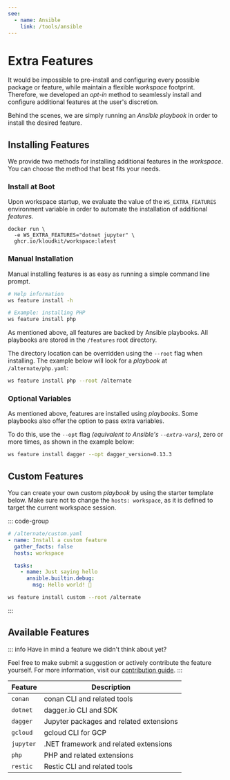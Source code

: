 ```yaml
---
see:
  - name: Ansible
    link: /tools/ansible
---
```


# Extra Features

It would be impossible to pre-install and configuring every possible package or feature,
while maintain a flexible *workspace* footprint.
Therefore, we developed an *opt-in* method to seamlessly install and configure additional
features at the user's discretion.

Behind the scenes, we are simply running an *Ansible playbook* in order to install the
desired feature.

## Installing Features

We provide two methods for installing additional features in the *workspace*.
You can choose the method that best fits your needs.

### Install at Boot

Upon workspace startup, we evaluate the value of the `WS_EXTRA_FEATURES` environment
variable in order to automate the installation of additional *features*.

```sh{2}
docker run \
  -e WS_EXTRA_FEATURES="dotnet jupyter" \
  ghcr.io/kloudkit/workspace:latest
```

### Manual Installation

Manual installing features is as easy as running a simple command line prompt.

```sh
# Help information
ws feature install -h

# Example: installing PHP
ws feature install php
```

As mentioned above, all features are backed by Ansible playbooks.
All playbooks are stored in the `/features` root directory.

The directory location can be overridden using the `--root` flag when installing.
The example below will look for a *playbook* at `/alternate/php.yaml`:

```sh
ws feature install php --root /alternate
```

### Optional Variables

As mentioned above, features are installed using *playbooks*.
Some playbooks also offer the option to pass extra variables.

To do this, use the `--opt` flag *(equivalent to Ansible's `--extra-vars`)*, zero or more
times, as shown in the example below:

```sh
ws feature install dagger --opt dagger_version=0.13.3
```

## Custom Features

You can create your own custom *playbook* by using the starter template below.
Make sure not to change the `hosts: workspace`, as it is defined to target the current
workspace session.

::: code-group

```yaml [playbook]
# /alternate/custom.yaml
- name: Install a custom feature
  gather_facts: false
  hosts: workspace

  tasks:
    - name: Just saying hello
      ansible.builtin.debug:
        msg: Hello world! 👋
```

```sh [install]
ws feature install custom --root /alternate
```

:::

## Available Features

::: info
Have in mind a feature we didn't think about yet?

Feel free to make submit a suggestion or actively contribute the feature yourself.
For more information, visit our [contribution guide](/contribute/).
:::

| Feature   | Description                             |
| --------- | --------------------------------------- |
| `conan`   | conan CLI and related tools             |
| `dotnet`  | dagger.io CLI and SDK                   |
| `dagger`  | Jupyter packages and related extensions |
| `gcloud`  | gcloud CLI for GCP                      |
| `jupyter` | .NET framework and related extensions   |
| `php`     | PHP and related extensions              |
| `restic`  | Restic CLI and related tools            |
